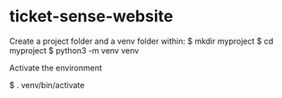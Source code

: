 # ticket-sense-website

Create a project folder and a venv folder within:
$ mkdir myproject
$ cd myproject
$ python3 -m venv venv

Activate the environment

$ . venv/bin/activate